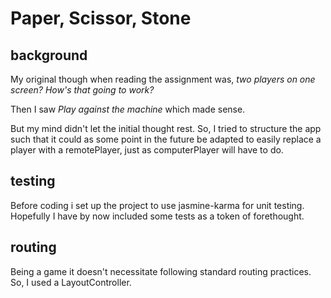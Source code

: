 
# Paper, Scissor, Stone

## background
My original though when reading the assignment was, _two players on one screen? How's that going to work?_

Then I saw _Play against the machine_ which made sense.

But my mind didn't let the initial thought rest.  So, I tried to structure the app such that it could
as some point in the future be adapted to easily replace a player with a remotePlayer, just as
 computerPlayer will have to do.
 
## testing
Before coding i set up the project to use jasmine-karma for unit testing. Hopefully I have by now
included some tests as a token of forethought.

## routing

Being a game it doesn't necessitate following standard routing practices. So, I used a LayoutController.

